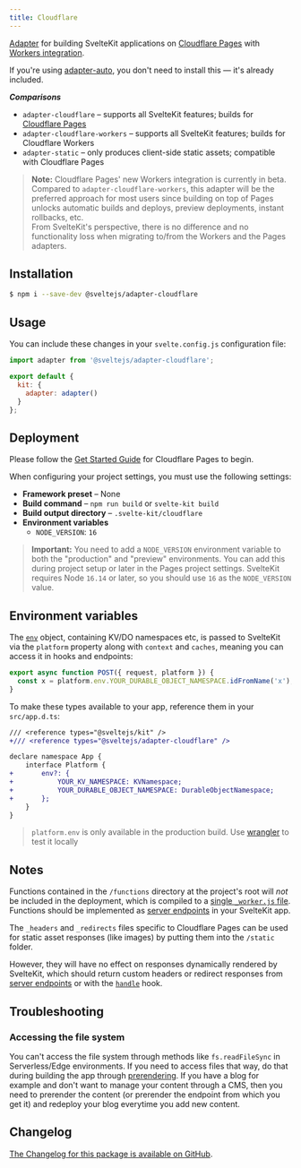 ```yaml
---
title: Cloudflare
---
```


[Adapter](https://kit.svelte.dev/docs/building-your-app) for building SvelteKit applications on [Cloudflare Pages](https://developers.cloudflare.com/pages/) with [Workers integration](https://developers.cloudflare.com/pages/platform/functions).

If you're using [adapter-auto](adapter-auto), you don't need to install this — it's already included.

_**Comparisons**_

- `adapter-cloudflare` – supports all SvelteKit features; builds for
  [Cloudflare Pages](https://blog.cloudflare.com/cloudflare-pages-goes-full-stack/)
- `adapter-cloudflare-workers` – supports all SvelteKit features; builds for
  Cloudflare Workers
- `adapter-static` – only produces client-side static assets; compatible with
  Cloudflare Pages

> **Note:** Cloudflare Pages' new Workers integration is currently in beta.<br/>
> Compared to `adapter-cloudflare-workers`, this adapter will be the preferred approach for most users since building on top of Pages unlocks automatic builds and deploys, preview deployments, instant rollbacks, etc.<br/>
> From SvelteKit's perspective, there is no difference and no functionality loss when migrating to/from the Workers and the Pages adapters.

## Installation

```sh
$ npm i --save-dev @sveltejs/adapter-cloudflare
```

## Usage

You can include these changes in your `svelte.config.js` configuration file:

```js
import adapter from '@sveltejs/adapter-cloudflare';

export default {
  kit: {
    adapter: adapter()
  }
};
```

## Deployment

Please follow the [Get Started Guide](https://developers.cloudflare.com/pages/get-started) for Cloudflare Pages to begin.

When configuring your project settings, you must use the following settings:

- **Framework preset** – None
- **Build command** – `npm run build` or `svelte-kit build`
- **Build output directory** – `.svelte-kit/cloudflare`
- **Environment variables**
  - `NODE_VERSION`: `16`

> **Important:** You need to add a `NODE_VERSION` environment variable to both the "production" and "preview" environments. You can add this during project setup or later in the Pages project settings. SvelteKit requires Node `16.14` or later, so you should use `16` as the `NODE_VERSION` value.

## Environment variables

The [`env`](https://developers.cloudflare.com/workers/runtime-apis/fetch-event#parameters) object, containing KV/DO namespaces etc, is passed to SvelteKit via the `platform` property along with `context` and `caches`, meaning you can access it in hooks and endpoints:

```js
export async function POST({ request, platform }) {
  const x = platform.env.YOUR_DURABLE_OBJECT_NAMESPACE.idFromName('x');
}
```

To make these types available to your app, reference them in your `src/app.d.ts`:

```diff
/// <reference types="@sveltejs/kit" />
+/// <reference types="@sveltejs/adapter-cloudflare" />

declare namespace App {
	interface Platform {
+		env?: {
+			YOUR_KV_NAMESPACE: KVNamespace;
+			YOUR_DURABLE_OBJECT_NAMESPACE: DurableObjectNamespace;
+		};
	}
}
```

> `platform.env` is only available in the production build. Use [wrangler](https://developers.cloudflare.com/workers/cli-wrangler) to test it locally

## Notes

Functions contained in the `/functions` directory at the project's root will _not_ be included in the deployment, which is compiled to a [single `_worker.js` file](https://developers.cloudflare.com/pages/platform/functions/#advanced-mode). Functions should be implemented as [server endpoints](https://kit.svelte.dev/docs/routing#server) in your SvelteKit app.

The `_headers` and `_redirects` files specific to Cloudflare Pages can be used for static asset responses (like images) by putting them into the `/static` folder.

However, they will have no effect on responses dynamically rendered by SvelteKit, which should return custom headers or redirect responses from [server endpoints](https://kit.svelte.dev/docs/routing#server) or with the [`handle`](https://kit.svelte.dev/docs/hooks#server-hooks-handle) hook.

## Troubleshooting

### Accessing the file system

You can't access the file system through methods like `fs.readFileSync` in Serverless/Edge environments. If you need to access files that way, do that during building the app through [prerendering](https://kit.svelte.dev/docs/page-options#prerender). If you have a blog for example and don't want to manage your content through a CMS, then you need to prerender the content (or prerender the endpoint from which you get it) and redeploy your blog everytime you add new content.

## Changelog

[The Changelog for this package is available on GitHub](https://github.com/sveltejs/kit/blob/master/packages/adapter-cloudflare/CHANGELOG.md).
